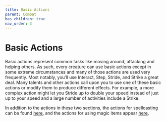 ```yaml
---
title: Basic Actions
parent: Combat
has_children: true
nav_order: 3
---
```


# Basic Actions
Basic actions represent common tasks like moving around, attacking and helping others. As such, every creature can use basic actions except in some extreme circumstances and many of those actions are used very frequently. Most notably, you’ll use Interact, Step, Stride, and Strike a great deal. Many talents and other actions call upon you to use one of these basic actions or modify them to produce different effects. For example, a more complex action might let you Stride up to double your speed instead of just up to your speed and a large number of activities include a Strike.

In addition to the actions in these two sections, the actions for spellcasting can be found [here](), and the actions for using magic items appear [here]().
